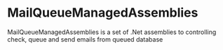 # MailQueueManagedAssemblies
MailQueueManagedAssemblies is a set of .Net assemblies to controlling check, queue and send emails from queued database
